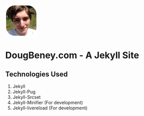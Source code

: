 <img src="/static/img/favicon.png" width="100"/>

# DougBeney.com - A Jekyll Site


## Technologies Used

1. Jekyll
2. Jekyll-Pug
3. Jekyll-Srcset
4. Jekyll-Minifier (For development)
5. Jekyll-livereload (For development)
